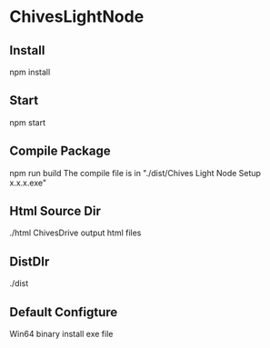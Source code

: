 # ChivesLightNode
## Install
npm install

## Start
npm start

## Compile Package
npm run build
The compile file is in "./dist/Chives Light Node Setup x.x.x.exe"

## Html Source Dir
./html ChivesDrive output html files

## DistDIr
./dist

## Default Configture 
Win64 binary install exe file
